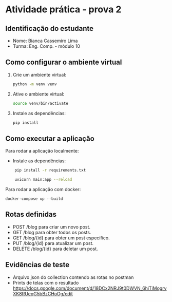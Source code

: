 # Atividade prática - prova 2


## Identificação do estudante
- Nome: Bianca Cassemiro Lima
- Turma: Eng. Comp. - módulo 10

## Como configurar o ambiente virtual 

1. Crie um ambiente virtual:
    ```sh
    python -m venv venv
    ```

2. Ative o ambiente virtual:
    ```sh
    source venv/bin/activate 
    ```

3. Instale as dependências:
    ```sh
    pip install
    ```
## Como executar a aplicação

Para rodar a aplicação localmente:
- Instale as dependências:
```sh
    pip install -r requirements.txt
```

```sh
    uvicorn main:app --reload
```
Para rodar a aplicação com docker:
```
docker-compose up --build
```

## Rotas definidas

- POST /blog para criar um novo post.
- GET /blog para obter todos os posts.
- GET /blog/{id} para obter um post específico.
- PUT /blog/{id} para atualizar um post.
- DELETE /blog/{id} para deletar um post.

## Evidências de teste
- Arquivo json do collection contendo as rotas no postman
- Prints de telas com o resultado
https://docs.google.com/document/d/18DCx2NRJ9t0DWVN_6hiTiMogrvXK8RUeqG5bBzCHoOg/edit
